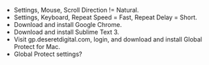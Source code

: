- Settings, Mouse, Scroll Direction != Natural.
- Settings, Keyboard, Repeat Speed = Fast, Repeat Delay = Short.
- Download and install Google Chrome.
- Download and install Sublime Text 3.
- Visit gp.deseretdigital.com, login, and download and install Global Protect for Mac.
- Global Protect settings?
